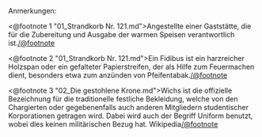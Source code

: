 <div class="anmerkungen">Anmerkungen:</div>

<@footnote 1 "01_Strandkorb Nr. 121.md">Angestellte einer Gaststätte, die für
die Zubereitung und Ausgabe der warmen Speisen verantwortlich ist.</@footnote>

<@footnote 2 "01_Strandkorb Nr. 121.md">Ein Fidibus ist ein harzreicher
Holzspan oder ein gefalteter Papierstreifen, der als Hilfe zum Feuermachen
dient, besonders etwa zum anzünden von Pfeifentabak.</@footnote>

<@footnote 3 "02_Die gestohlene Krone.md">Wichs ist die offizielle Bezeichnung
für die traditionelle festliche Bekleidung, welche von den Chargierten oder
gegebenenfalls auch anderen Mitgliedern studentischer Korporationen getragen
wird. Dabei wird auch der Begriff Uniform benutzt, wobei dies keinen
militärischen Bezug hat. Wikipedia</@footnote>

